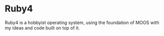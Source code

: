 # Ruby4
Ruby4 is a hobbyist operating system, using the foundation of MOOS with my ideas and code built on top of it.
